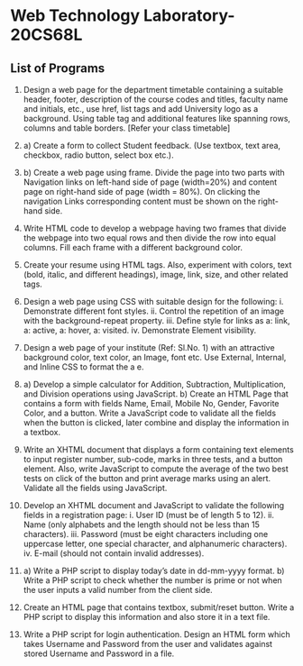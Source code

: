 # Web Technology Laboratory-  20CS68L 

## List of Programs


1. Design a web page for the department timetable containing a suitable header, footer, description of the course codes and titles, faculty name and initials, etc., use href, list tags and add University logo as a background. Using table tag and additional features like spanning rows, columns and table borders. [Refer your class timetable]

2. a) Create a form to collect Student feedback. (Use textbox, text area, checkbox, radio button, select box etc.). 
2. b) Create a web page using frame. Divide the page into two parts with Navigation links on left-hand side of page (width=20%) and content page on right-hand side of page (width = 80%). On clicking the navigation Links corresponding content must be shown on the right-hand side.

3. Write HTML code to develop a webpage having two frames that divide the webpage into two equal rows and then divide the row into equal columns. Fill each frame with a different background color.

4. Create your resume using HTML tags. Also, experiment with colors, text (bold, italic, and different headings), image, link, size, and other related tags.

5. Design a web page using CSS with suitable design for the following: i. Demonstrate different font styles. ii. Control the repetition of an image with the background-repeat property. iii. Define style for links as a: link, a: active, a: hover, a: visited. iv. Demonstrate Element visibility.

6. Design a web page of your institute (Ref: Sl.No. 1) with an attractive
background color, text color, an Image, font etc. Use External, Internal, and
Inline CSS to format the a e.

7. a) Develop a simple calculator for Addition, Subtraction, Multiplication, and Division operations using JavaScript. b) Create an HTML Page that contains a form with fields Name, Email, Mobile No, Gender, Favorite Color, and a button. Write a JavaScript code to validate all the fields when the button is clicked, later combine and display the information in a textbox.

8. Write an XHTML document that displays a form containing text elements to input register number, sub-code, marks in three tests, and a button element. Also, write JavaScript to compute the average of the two best tests on click of the button and print average marks using an alert. Validate all the fields using JavaScript.

9. Develop an XHTML document and JavaScript to validate the following fields in a registration page: i. User ID (must be of length 5 to 12). ii. Name (only alphabets and the length should not be less than 15 characters). iii. Password (must be eight characters including one uppercase letter, one special character, and alphanumeric characters). iv. E-mail (should not contain invalid addresses).

10. a) Write a PHP script to display today’s date in dd-mm-yyyy format. b) Write a PHP script to check whether the number is prime or not when the user inputs a valid number from the client side.

11. Create an HTML page that contains textbox, submit/reset button. Write a PHP script to display this information and also store it in a text file.

12. Write a PHP script for login authentication. Design an HTML form which takes Username and Password from the user and validates against stored Username and Password in a file.
